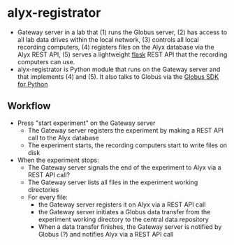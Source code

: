 # alyx-registrator

* Gateway server in a lab that (1) runs the Globus server, (2) has access to all lab data drives within the local network, (3) controls all local recording computers, (4) registers files on the Alyx database via the Alyx REST API, (5) serves a lightweight [flask](http://flask.pocoo.org/) REST API that the recording computers can use.
* alyx-registrator is Python module that runs on the Gateway server and that implements (4) and (5). It also talks to Globus via the [Globus SDK for Python](http://globus-sdk-python.readthedocs.io/en/latest/)

## Workflow

* Press "start experiment" on the Gateway server
    * The Gateway server registers the experiment by making a REST API call to the Alyx database
    * The experiment starts, the recording computers start to write files on disk
* When the experiment stops:
    * The Gateway server signals the end of the experiment to Alyx via a REST API call?
    * The Gateway server lists all files in the experiment working directories
    * For every file:
        * the Gateway server registers it on Alyx via a REST API call
        * the Gateway server initiates a Globus data transfer from the experiment working directory to the central data repository
        * When a data transfer finishes, the Gateway server is notified by Globus (?) and notifies Alyx via a REST API call
